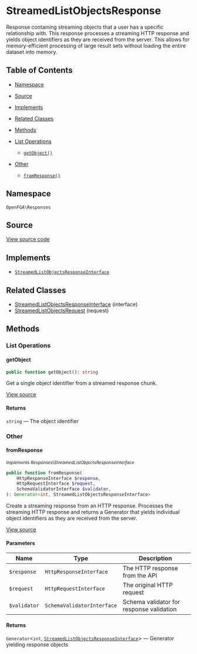 # StreamedListObjectsResponse

Response containing streaming objects that a user has a specific relationship with. This response processes a streaming HTTP response and yields object identifiers as they are received from the server. This allows for memory-efficient processing of large result sets without loading the entire dataset into memory.

## Table of Contents

- [Namespace](#namespace)
- [Source](#source)
- [Implements](#implements)
- [Related Classes](#related-classes)
- [Methods](#methods)

- [List Operations](#list-operations)
  - [`getObject()`](#getobject)
- [Other](#other)
  - [`fromResponse()`](#fromresponse)

## Namespace

`OpenFGA\Responses`

## Source

[View source code](https://github.com/evansims/openfga-php/blob/main/src/Responses/StreamedListObjectsResponse.php)

## Implements

- [`StreamedListObjectsResponseInterface`](StreamedListObjectsResponseInterface.md)

## Related Classes

- [StreamedListObjectsResponseInterface](Responses/StreamedListObjectsResponseInterface.md) (interface)
- [StreamedListObjectsRequest](Requests/StreamedListObjectsRequest.md) (request)

## Methods

### List Operations

#### getObject

```php
public function getObject(): string

```

Get a single object identifier from a streamed response chunk.

[View source](https://github.com/evansims/openfga-php/blob/main/src/Responses/StreamedListObjectsResponse.php#L128)

#### Returns

`string` — The object identifier

### Other

#### fromResponse

*<small>Implements Responses\StreamedListObjectsResponseInterface</small>*

```php
public function fromResponse(
    HttpResponseInterface $response,
    HttpRequestInterface $request,
    SchemaValidatorInterface $validator,
): Generator<int, StreamedListObjectsResponseInterface>

```

Create a streaming response from an HTTP response. Processes the streaming HTTP response and returns a Generator that yields individual object identifiers as they are received from the server.

[View source](https://github.com/evansims/openfga-php/blob/main/src/Responses/StreamedListObjectsResponseInterface.php#L42)

#### Parameters

| Name         | Type                       | Description                              |
| ------------ | -------------------------- | ---------------------------------------- |
| `$response`  | `HttpResponseInterface`    | The HTTP response from the API           |
| `$request`   | `HttpRequestInterface`     | The original HTTP request                |
| `$validator` | `SchemaValidatorInterface` | Schema validator for response validation |

#### Returns

`Generator`&lt;`int`, [`StreamedListObjectsResponseInterface`](StreamedListObjectsResponseInterface.md)&gt; — Generator yielding response objects
